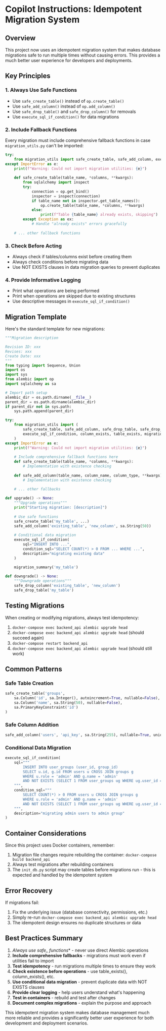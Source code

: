 # Copilot Instructions: Idempotent Migration System

## Overview
This project now uses an idempotent migration system that makes database migrations safe to run multiple times without causing errors. This provides a much better user experience for developers and deployments.

## Key Principles

### 1. Always Use Safe Functions
- Use `safe_create_table()` instead of `op.create_table()`
- Use `safe_add_column()` instead of `op.add_column()`
- Use `safe_drop_table()` and `safe_drop_column()` for removals
- Use `execute_sql_if_condition()` for data migrations

### 2. Include Fallback Functions
Every migration must include comprehensive fallback functions in case `migration_utils.py` can't be imported:

```python
try:
    from migration_utils import safe_create_table, safe_add_column, execute_sql_if_condition
except ImportError as e:
    print(f"Warning: Could not import migration utilities: {e}")
    
    def safe_create_table(table_name, *columns, **kwargs):
        from sqlalchemy import inspect
        try:
            connection = op.get_bind()
            inspector = inspect(connection)
            if table_name not in inspector.get_table_names():
                op.create_table(table_name, *columns, **kwargs)
            else:
                print(f"Table {table_name} already exists, skipping")
        except Exception as ex:
            # Handle "already exists" errors gracefully
    
    # ... other fallback functions
```

### 3. Check Before Acting
- Always check if tables/columns exist before creating them
- Always check conditions before migrating data
- Use NOT EXISTS clauses in data migration queries to prevent duplicates

### 4. Provide Informative Logging
- Print what operations are being performed
- Print when operations are skipped due to existing structures
- Use descriptive messages in `execute_sql_if_condition()`

## Migration Template

Here's the standard template for new migrations:

```python
"""Migration description

Revision ID: xxx
Revises: xxx
Create Date: xxx
"""
from typing import Sequence, Union
import os
import sys
from alembic import op
import sqlalchemy as sa

# Import path setup
alembic_dir = os.path.dirname(__file__)
parent_dir = os.path.dirname(alembic_dir)
if parent_dir not in sys.path:
    sys.path.append(parent_dir)

try:
    from migration_utils import (
        safe_create_table, safe_add_column, safe_drop_table, safe_drop_column,
        execute_sql_if_condition, column_exists, table_exists, migration_summary
    )
except ImportError as e:
    print(f"Warning: Could not import migration utilities: {e}")
    
    # Include comprehensive fallback functions here
    def safe_create_table(table_name, *columns, **kwargs):
        # Implementation with existence checking
    
    def safe_add_column(table_name, column_name, column_type, **kwargs):
        # Implementation with existence checking
    
    # ... other fallbacks

def upgrade() -> None:
    """Upgrade operations"""
    print("Starting migration: [description]")
    
    # Use safe functions
    safe_create_table('my_table', ...)
    safe_add_column('existing_table', 'new_column', sa.String(50))
    
    # Conditional data migration
    execute_sql_if_condition(
        sql="INSERT INTO ...",
        condition_sql="SELECT COUNT(*) > 0 FROM ... WHERE ...",
        description="migrating existing data"
    )
    
    migration_summary('my_table')

def downgrade() -> None:
    """Downgrade operations"""
    safe_drop_column('existing_table', 'new_column')
    safe_drop_table('my_table')
```

## Testing Migrations

When creating or modifying migrations, always test idempotency:

1. `docker-compose exec backend_api alembic upgrade head`
2. `docker-compose exec backend_api alembic upgrade head` (should succeed again)
3. `docker-compose restart backend_api`
4. `docker-compose exec backend_api alembic upgrade head` (should still work)

## Common Patterns

### Safe Table Creation
```python
safe_create_table('groups',
    sa.Column('id', sa.Integer(), autoincrement=True, nullable=False),
    sa.Column('name', sa.String(50), nullable=False),
    sa.PrimaryKeyConstraint('id')
)
```

### Safe Column Addition
```python
safe_add_column('users', 'api_key', sa.String(255), nullable=True, unique=True)
```

### Conditional Data Migration
```python
execute_sql_if_condition(
    sql="""
        INSERT INTO user_groups (user_id, group_id)
        SELECT u.id, g.id FROM users u CROSS JOIN groups g 
        WHERE u.role = 'admin' AND g.name = 'admin'
        AND NOT EXISTS (SELECT 1 FROM user_groups ug WHERE ug.user_id = u.id AND ug.group_id = g.id)
    """,
    condition_sql="""
        SELECT COUNT(*) > 0 FROM users u CROSS JOIN groups g 
        WHERE u.role = 'admin' AND g.name = 'admin'
        AND NOT EXISTS (SELECT 1 FROM user_groups ug WHERE ug.user_id = u.id AND ug.group_id = g.id)
    """,
    description="migrating admin users to admin group"
)
```

## Container Considerations

Since this project uses Docker containers, remember:

1. Migration file changes require rebuilding the container: `docker-compose build backend_api`
2. Always test migrations after rebuilding containers
3. The `init_db.py` script may create tables before migrations run - this is expected and handled by the idempotent system

## Error Recovery

If migrations fail:

1. Fix the underlying issue (database connectivity, permissions, etc.)
2. Simply re-run `docker-compose exec backend_api alembic upgrade head`
3. The idempotent design ensures no duplicate structures or data

## Best Practices Summary

1. **Always use safe_* functions** - never use direct Alembic operations
2. **Include comprehensive fallbacks** - migrations must work even if utilities fail to import
3. **Test idempotency** - run migrations multiple times to ensure they work
4. **Check existence before operations** - use table_exists(), column_exists(), etc.
5. **Use conditional data migration** - prevent duplicate data with NOT EXISTS clauses
6. **Provide clear logging** - help users understand what's happening
7. **Test in containers** - rebuild and test after changes
8. **Document complex migrations** - explain the purpose and approach

This idempotent migration system makes database management much more reliable and provides a significantly better user experience for both development and deployment scenarios.
